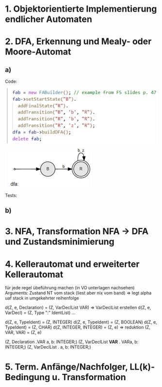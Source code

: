 # 1. Objektorientierte Implementierung endlicher Automaten



# 2. DFA, Erkennung und Mealy- oder Moore-Automat

## a)

Code:

![](imgs/2acode.PNG)

![](imgs/2a.PNG)

Tests:

## b)





# 3. NFA, Transformation NFA -> DFA und Zustandsminimierung 



# 4. Kellerautomat und erweiterter Kellerautomat

für jede regel übeführung machen (in VO unterlagen nachsehen)
Arguments: Zustand NT vom stack (liest aber nix vom band) => legt alpha uaf stack in umgekehrter reihenfolge

d(Z, e, Declaration) = (Z, VarDeclList VAR) => VarDeclList erstellen
d(Z, e, VarDecl) = (Z, Type ":" IdentList)
...

d(Z, e, TypeIdent) = (Z, INTEGER)
d(Z, e, TypeIdent) = (Z, BOOLEAN)
d(Z, e, TypeIdent) = (Z, CHAR)
d(Z, INTEGER, INTEGER) = (Z, e) => reduktion
(Z, VAR, VAR) = (Z, e)

(Z, Declaration .VAR a, b: INTEGER;)
(Z, VarDeclList **VAR** . VARa, b: INTEGER;)
(Z, VarDeclList . a, b: INTEGER;)

# 5. Term. Anfänge/Nachfolger, LL(k)-Bedingung u. Transformation


